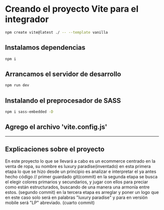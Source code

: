 # Creando el proyecto Vite para el integrador

```sh
npm create vite@latest ./ -- --template vanilla
```

## Instalamos dependencias

```sh
npm i
```

## Arrancamos el servidor de desarrollo

```sh
npm run dev
```

## Instalando el preprocesador de SASS

```sh
npm i sass-embedded -D
```

## Agrego el archivo 'vite.config.js'


-------------------------------------------------------------------------------------------------------------------------------------------------------------------------------------------------
## Explicaciones sobre el proyecto
En este proyecto lo que se llevará a cabo es un ecommerce centrado en la venta de ropa, su nombre es luxury paradise(inventado)
en esta primera etapa lo que se hizo desde un principio es analizar e interpretar el ya antes hecho código // primer guardado git(commit)
en la segunda etapa se busca el elegir colores primarios y secundarios, y jugar con ellos para preciar como están estructurados, buscando de una manera una armonía entre estos. (segundo commit)
en la tercera etapa es arreglar y poner un logo que en este caso solo será en palabras "luxury paradise" y para en versión mobile será "LP" abreviado. (cuarto commit)

